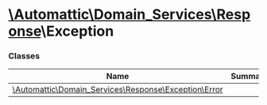 # [\Automattic](../namespaces/automattic.md)[\Domain_Services](../namespaces/automattic-domain-services.md)[\Response](../namespaces/automattic-domain-services-response.md)\Exception

### Classes

| Name | Summary |
|------|---------|
| [\Automattic\Domain_Services\Response\Exception\Error](../classes/Automattic-Domain-Services-Response-Exception-Error.md) |  |
